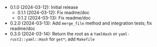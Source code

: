 * 0.1.0 (2024-03-12): Initial release
    * 0.1.1 (2024-03-12): Fix readme/doc
    * 0.1.2 (2024-03-13): Fix readme/doc
* 0.2.0 (2024-03-13): Add `merge_file` method and integration tests; fix readme/doc
* 0.3.0 (2024-03-14): Return the root as a `YamlHash` or `yaml-rust2::yaml::Hash` for `get*`; add `Makefile`

